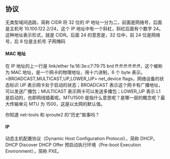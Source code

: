 ## 协议
无类型域间选路，简称 CIDR
将 32 位的 IP 地址一分为二，前面是网络号，后面是主机号
10.100.122.2/24，这个 IP 地址中有一个斜杠，斜杠后面有个数字 24。这种地址表示形式，就是 CIDR。后面 24 的意思是，32 位中，前 24 位是网络号，后 8 位是主机号
子网掩码

#### MAC 地址   
在 IP 地址的上一行是 link/ether fa:16:3e:c7:79:75 brd ff:ff:ff:ff:ff:ff，这个被称为 MAC 地址，是一个网卡的物理地址，用十六进制，6 个 byte 表示。
<BROADCAST,MULTICAST,UP,LOWER_UP> net_device flags，网络设备的状态标识
UP 表示网卡处于启动的状态；BROADCAST 表示这个网卡有广播地址，可以发送广播包；MULTICAST 表示网卡可以发送多播包；LOWER_UP 表示 L1 是启动的，也即网线插着呢。MTU1500 是指什么意思呢？是哪一层的概念呢？最大传输单元 MTU 为 1500，这是以太网的默认值。

你知道 net-tools 和 iproute2 的“历史”故事吗？

#### IP
动态主机配置协议（Dynamic Host Configuration Protocol），简称 DHCP。
DHCP Discover
DHCP Offer
预启动执行环境（Pre-boot Execution Environment），简称 PXE。
